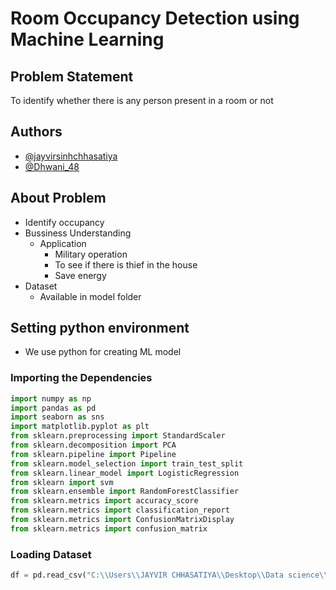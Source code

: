 
# Room Occupancy Detection using Machine Learning

## Problem Statement

To identify whether there is any person present in a room or not




## Authors

- [@jayvirsinhchhasatiya](https://www.github.com/jayvirsinhchhasatiya)
- [@Dhwani_48](https://www.github.com/Dhwani_48)


## About Problem

- Identify occupancy
- Bussiness Understanding
  - Application
    - Military operation
    -	To see if there is thief in the house 
    - Save energy
- Dataset
  - Available in model folder


## Setting python environment

- We use python for creating ML model

### Importing the Dependencies

```python
import numpy as np
import pandas as pd
import seaborn as sns
import matplotlib.pyplot as plt
from sklearn.preprocessing import StandardScaler
from sklearn.decomposition import PCA
from sklearn.pipeline import Pipeline
from sklearn.model_selection import train_test_split
from sklearn.linear_model import LogisticRegression
from sklearn import svm
from sklearn.ensemble import RandomForestClassifier
from sklearn.metrics import accuracy_score
from sklearn.metrics import classification_report
from sklearn.metrics import ConfusionMatrixDisplay
from sklearn.metrics import confusion_matrix
```

### Loading Dataset

```python
df = pd.read_csv("C:\\Users\\JAYVIR CHHASATIYA\\Desktop\\Data science\\case-study-june-2022 (1)\\data\\occupancy.csv")

```


